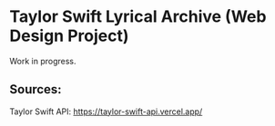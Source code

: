 # Taylor Swift Lyrical Archive (Web Design Project)

Work in progress.

Sources:
-
Taylor Swift API: https://taylor-swift-api.vercel.app/
